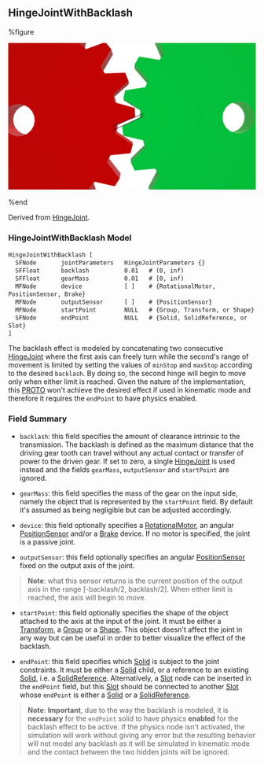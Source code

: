 ## HingeJointWithBacklash

%figure

![HingeJointWithBacklash](images/joints/HingeJointWithBacklash/HingeJointWithBacklash.png)

%end

Derived from [HingeJoint](../reference/hingejoint.md).

### HingeJointWithBacklash Model

```
HingeJointWithBacklash [
  SFNode       jointParameters   HingeJointParameters {} 
  SFFloat      backlash          0.01   # (0, inf)
  SFFloat      gearMass          0.01   # [0, inf)
  MFNode       device            [ ]    # {RotationalMotor, PositionSensor, Brake}
  MFNode       outputSensor      [ ]    # {PositionSensor}
  MFNode       startPoint        NULL   # {Group, Transform, or Shape}
  SFNode       endPoint          NULL   # {Solid, SolidReference, or Slot}
]
```

The backlash effect is modeled by concatenating two consecutive [HingeJoint](../reference/hingejoint.md) where the first axis can freely turn while the second's range of movement is limited by setting the values of `minStop` and `maxStop` according to the desired `backlash`.
By doing so, the second hinge will begin to move only when either limit is reached.
Given the nature of the implementation, this [PROTO](../reference/proto.md) won't achieve the desired effect if used in kinematic mode and therefore it requires the `endPoint` to have physics enabled.

### Field Summary

- `backlash`: this field specifies the amount of clearance intrinsic to the transmission. The backlash is defined as the maximum distance that the driving gear tooth can travel without any actual contact or transfer of power to the driven gear.
If set to zero, a single [HingeJoint](../reference/hingejoint.md) is used instead and the fields `gearMass`, `outputSensor` and `startPoint` are ignored.

- `gearMass`: this field specifies the mass of the gear on the input side, namely the object that is represented by the `startPoint` field. By default it's assumed as being negligible but can be adjusted accordingly.

- `device`: this field optionally specifies a [RotationalMotor](../reference/rotationalmotor.md), an angular [PositionSensor](../reference/positionsensor.md) and/or a [Brake](../reference/brake.md) device.
If no motor is specified, the joint is a passive joint.

- `outputSensor`: this field optionally specifies an angular [PositionSensor](../reference/positionsensor.md) fixed on the output axis of the joint.

> **Note**: what this sensor returns is the current position of the output axis in the range [-backlash/2, backlash/2]. When either limit is reached, the axis will begin to move.

- `startPoint`: this field optionally specifies the shape of the object attached to the axis at the input of the joint. It must be either a [Transform](../reference/transform.md), a [Group](../reference/group.md) or a [Shape](../reference/shape.md).
This object doesn't affect the joint in any way but can be useful in order to better visualize the effect of the backlash.

- `endPoint`: this field specifies which [Solid](../reference/solid.md) is subject to the joint constraints. It must be either a [Solid](../reference/solid.md) child, or a reference to an existing [Solid](../reference/solid.md), i.e. a [SolidReference](../reference/solidreference.md).
Alternatively, a [Slot](../reference/slot.md) node can be inserted in the `endPoint` field, but this [Slot](../reference/slot.md) should be connected to another [Slot](../reference/slot.md) whose `endPoint` is either a [Solid](../reference/solid.md) or a [SolidReference](../reference/solidreference.md).

> **Note**: **Important**, due to the way the backlash is modeled, it is **necessary** for the `endPoint` solid to have physics **enabled** for the backlash effect to be active.
If the physics node isn't activated, the simulation will work without giving any error but the resulting behavior will not model any backlash as it will be simulated in kinematic mode and the contact between the two hidden joints will be ignored.
